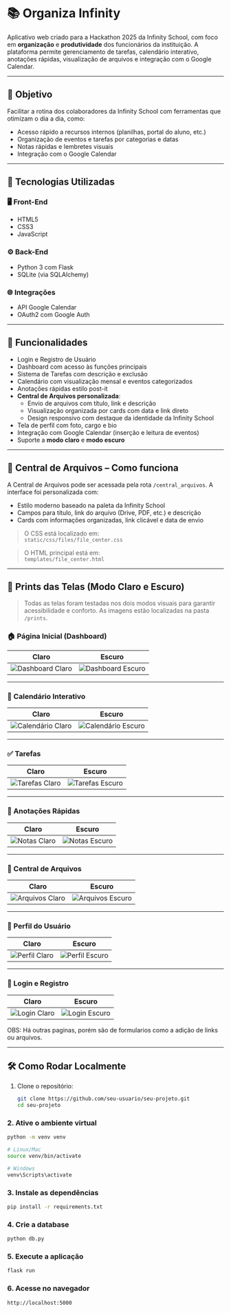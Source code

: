 # 📚 Organiza Infinity

Aplicativo web criado para a Hackathon 2025 da Infinity School, com foco em **organização** e **produtividade** dos funcionários da instituição. A plataforma permite gerenciamento de tarefas, calendário interativo, anotações rápidas, visualização de arquivos e integração com o Google Calendar.

---

## 🎯 Objetivo

Facilitar a rotina dos colaboradores da Infinity School com ferramentas que otimizam o dia a dia, como:
- Acesso rápido a recursos internos (planilhas, portal do aluno, etc.)
- Organização de eventos e tarefas por categorias e datas
- Notas rápidas e lembretes visuais
- Integração com o Google Calendar

---

## 🚀 Tecnologias Utilizadas

### 🖥️ Front-End
- HTML5
- CSS3
- JavaScript

### ⚙️ Back-End
- Python 3 com Flask
- SQLite (via SQLAlchemy)

### 🌐 Integrações
- API Google Calendar
- OAuth2 com Google Auth

---

## 🔐 Funcionalidades

- Login e Registro de Usuário
- Dashboard com acesso às funções principais
- Sistema de Tarefas com descrição e exclusão
- Calendário com visualização mensal e eventos categorizados
- Anotações rápidas estilo post-it
- **Central de Arquivos personalizada**:
  - Envio de arquivos com título, link e descrição
  - Visualização organizada por cards com data e link direto
  - Design responsivo com destaque da identidade da Infinity School
- Tela de perfil com foto, cargo e bio
- Integração com Google Calendar (inserção e leitura de eventos)
- Suporte a **modo claro** e **modo escuro**

---

## 📂 Central de Arquivos – Como funciona

A Central de Arquivos pode ser acessada pela rota `/central_arquivos`. A interface foi personalizada com:

- Estilo moderno baseado na paleta da Infinity School
- Campos para título, link do arquivo (Drive, PDF, etc.) e descrição
- Cards com informações organizadas, link clicável e data de envio

> O CSS está localizado em:  
> `static/css/files/file_center.css`

> O HTML principal está em:  
> `templates/file_center.html`

---

## 🧠 Prints das Telas (Modo Claro e Escuro)

> Todas as telas foram testadas nos dois modos visuais para garantir acessibilidade e conforto. As imagens estão localizadas na pasta `/prints`.

### 🏠 Página Inicial (Dashboard)
| Claro | Escuro |
|-------|--------|
| ![Dashboard Claro](prints/print_dashboard_claro.png) | ![Dashboard Escuro](prints/print_dashboard_escuro.png) |

---

### 📅 Calendário Interativo
| Claro | Escuro |
|-------|--------|
| ![Calendário Claro](prints/print_calendar_claro.png) | ![Calendário Escuro](prints/print_calendar_escuro.png) |

---

### ✅ Tarefas
| Claro | Escuro |
|-------|--------|
| ![Tarefas Claro](prints/print_tarefas_claro.png) | ![Tarefas Escuro](prints/print_tarefas_escuro.png) |

---

### 🧠 Anotações Rápidas
| Claro | Escuro |
|-------|--------|
| ![Notas Claro](prints/print_flash_notes_claro.png) | ![Notas Escuro](prints/print_flash_notes_escuro.png) |

---

### 📂 Central de Arquivos
| Claro | Escuro |
|-------|--------|
| ![Arquivos Claro](prints/print_arquivos_claro.png) | ![Arquivos Escuro](prints/print_arquivos_escuro.png) |

---

### 👤 Perfil do Usuário
| Claro | Escuro |
|-------|--------|
| ![Perfil Claro](prints/print_perfil_claro.png) | ![Perfil Escuro](prints/print_perfil_escuro.png) |

---

### 🔐 Login e Registro
| Claro | Escuro |
|-------|--------|
| ![Login Claro](prints/print_login_claro.png) | ![Login Escuro](prints/print_login_escuro.png) |

OBS: Há outras paginas, porém são de formularios como a adição de links ou arquivos.

---

## 🛠️ Como Rodar Localmente

1. Clone o repositório:
   ```bash
   git clone https://github.com/seu-usuario/seu-projeto.git
   cd seu-projeto

### 2. Ative o ambiente virtual

```bash
python -m venv venv
```

```bash
# Linux/Mac
source venv/bin/activate
```

```bash
# Windows
venv\Scripts\activate
```

### 3. Instale as dependências

```bash
pip install -r requirements.txt
```

### 4. Crie a database
```bash
python db.py
```

### 5. Execute a aplicação

```bash
flask run
```

### 6. Acesse no navegador

```bash
http://localhost:5000
```


